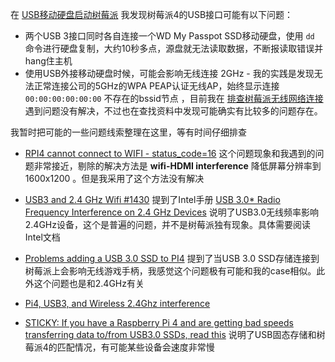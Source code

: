 在 [USB移动硬盘启动树莓派](boot_from_usb_storage_on_raspberry_pi) 我发现树莓派4的USB接口可能有以下问题：

* 两个USB 3接口同时各自连接一个WD My Passpot SSD移动硬盘，使用 `dd` 命令进行硬盘复制，大约10秒多点，源盘就无法读取数据，不断报读取错误并hang住主机
* 使用USB外接移动硬盘时候，可能会影响无线连接 2GHz - 我的实践是发现无法正常连接公司的5GHz的WPA PEAP认证无线AP，始终显示连接 `00:00:00:00:00:00` 不存在的bssid节点 ，目前我在 [排查树莓派无线网络连接](debug_systemd_networkd) 遇到问题没有解决，不过也在查找资料中发现可能确实有比较多的问题存在。

我暂时把可能的一些问题线索整理在这里，等有时间仔细排查

- [RPI4 cannot connect to WIFI - status_code=16](https://www.raspberrypi.org/forums/viewtopic.php?f=28&t=274715&sid=38c2ba82c63d25387614ba4e791df3a7) 这个问题现象和我遇到的问题非常接近，剔除的解决方法是 **wifi-HDMI interference** 降低屏幕分辨率到 1600x1200 。但是我采用了这个方法没有解决

- [USB3 and 2.4 GHz Wifi #1430](https://github.com/raspberrypi/firmware/issues/1430) 提到了Intel手册 [USB 3.0* Radio Frequency Interference on 2.4 GHz Devices](https://www.intel.com/content/www/us/en/products/docs/io/universal-serial-bus/usb3-frequency-interference-paper.html) 说明了USB3.0无线频率影响2.4GHz设备，这个是普遍的问题，并不是树莓派独有现象。具体需要阅读Intel文档

- [Problems adding a USB 3.0 SSD to PI4](https://www.raspberrypi.org/forums/viewtopic.php?f=36&t=266353) 提到了当USB 3.0 SSD存储连接到树莓派上会影响无线游戏手柄，我感觉这个问题极有可能和我的case相似。此外这个问题也是和2.4GHz有关

- [Pi4, USB3, and Wireless 2.4Ghz interference](https://www.indilib.org/forum/general/6576-pi4-usb3-and-wireless-2-4ghz-interference.html)

- [STICKY: If you have a Raspberry Pi 4 and are getting bad speeds transferring data to/from USB3.0 SSDs, read this](https://www.raspberrypi.org/forums/viewtopic.php?f=28&t=245931) 说明了USB固态存储和树莓派4的匹配情况，有可能某些设备会速度非常慢



